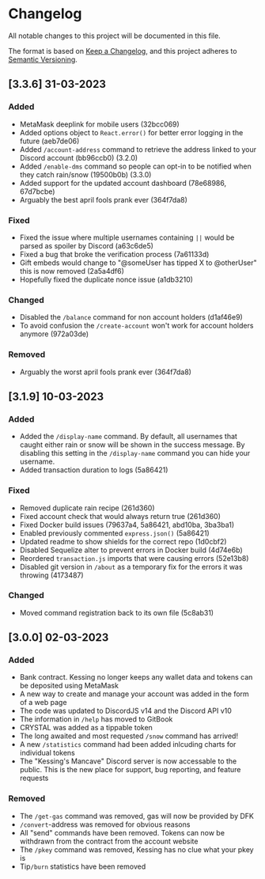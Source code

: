 # Changelog

All notable changes to this project will be documented in this file.

The format is based on [Keep a Changelog](https://keepachangelog.com/en/1.0.0/), and this project adheres to [Semantic Versioning](https://semver.org/spec/v2.0.0.html).

## [3.3.6] 31-03-2023

### Added

- MetaMask deeplink for mobile users (32bcc069)
- Added options object to `React.error()` for better error logging in the future (aeb7de06)
- Added `/account-address` command to retrieve the address linked to your Discord account (bb96ccb0) (3.2.0)
- Added `/enable-dms` command so people can opt-in to be notified when they catch rain/snow (19500b0b) (3.3.0)
- Added support for the updated account dashboard (78e68986, 67d7bcbe)
- Arguably the best april fools prank ever (364f7da8)

### Fixed

- Fixed the issue where multiple usernames containing `||` would be parsed as spoiler by Discord (a63c6de5)
- Fixed a bug that broke the verification process (7a61133d)
- Gift embeds would change to "@someUser has tipped X to @otherUser" this is now removed (2a5a4df6)
- Hopefully fixed the duplicate nonce issue (a1db3210)

### Changed

- Disabled the `/balance` command for non account holders (d1af46e9)
- To avoid confusion the `/create-account` won't work for account holders anymore (972a03de)

### Removed

- Arguably the worst april fools prank ever (364f7da8)

## [3.1.9] 10-03-2023

### Added

- Added the `/display-name` command. By default, all usernames that caught either rain or snow will be shown in the success message. By disabling this setting in the `/display-name` command you can hide your username.
- Added transaction duration to logs (5a86421)

### Fixed

- Removed duplicate rain recipe (261d360)
- Fixed account check that would always return true (261d360)
- Fixed Docker build issues (79637a4, 5a86421, abd10ba, 3ba3ba1)
- Enabled previously commented `express.json()` (5a86421)
- Updated readme to show shields for the correct repo (1d0cbf2)
- Disabled Sequelize alter to prevent errors in Docker build (4d74e6b)
- Reordered `transaction.js` imports that were causing errors (52e13b8)
- Disabled git version in `/about` as a temporary fix for the errors it was throwing (4173487)

### Changed

- Moved command registration back to its own file (5c8ab31)

## [3.0.0] 02-03-2023

### Added

- Bank contract. Kessing no longer keeps any wallet data and tokens can be deposited using MetaMask
- A new way to create and manage your account was added in the form of a web page
- The code was updated to DiscordJS v14 and the Discord API v10
- The information in `/help` has moved to GitBook
- CRYSTAL was added as a tippable token
- The long awaited and most requested `/snow` command has arrived!
- A new `/statistics` command had been added inlcuding charts for individual tokens
- The "Kessing's Mancave" Discord server is now accessable to the public. This is the new place for support, bug reporting, and feature requests

### Removed

- The `/get-gas` command was removed, gas will now be provided by DFK
- `/convert`-address was removed for obvious reasons
- All "send" commands have been removed. Tokens can now be withdrawn from the contract from the account website
- The `/pkey` command was removed, Kessing has no clue what your pkey is
- Tip`/burn` statistics have been removed